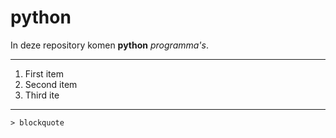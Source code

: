 # python
In deze repository komen **python** _programma's_.

---

1. First item
2. Second item
3. Third ite

---

	> blockquote
